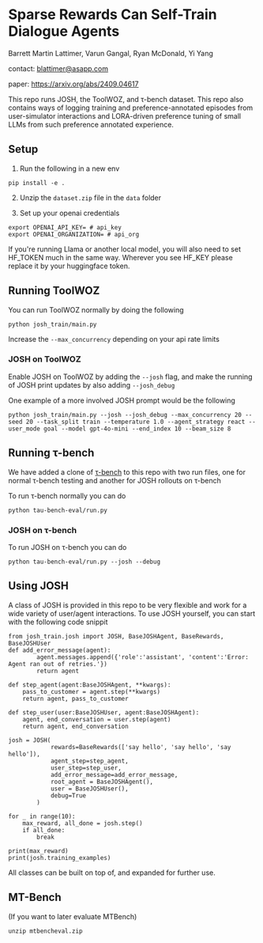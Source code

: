 # Sparse Rewards Can Self-Train Dialogue Agents
Barrett Martin Lattimer, Varun Gangal, Ryan McDonald, Yi Yang

contact: blattimer@asapp.com

paper: https://arxiv.org/abs/2409.04617

This repo runs JOSH, the ToolWOZ, and τ-bench dataset. This repo also contains ways of logging training and preference-annotated episodes from user-simulator interactions and LORA-driven preference tuning of small LLMs from such preference annotated experience.


## Setup
1. Run the following in a new env
```
pip install -e .
```
2. Unzip the ```dataset.zip``` file in the ```data``` folder
   
3. Set up your openai credentials
```
export OPENAI_API_KEY= # api_key
export OPENAI_ORGANIZATION= # api_org
```
If you're running Llama or another local model, you will also need to set HF_TOKEN much in the same way. Wherever you see HF_KEY please replace it by your huggingface token.

## Running ToolWOZ

You can run ToolWOZ normally by doing the following
```
python josh_train/main.py
```
Increase the ```--max_concurrency``` depending on your api rate limits
### JOSH on ToolWOZ
Enable JOSH on ToolWOZ by adding the ```--josh``` flag, and make the running of JOSH print updates by also adding ```--josh_debug```

One example of a more involved JOSH prompt would be the following
```
python josh_train/main.py --josh --josh_debug --max_concurrency 20 --seed 20 --task_split train --temperature 1.0 --agent_strategy react --user_mode goal --model gpt-4o-mini --end_index 10 --beam_size 8
```

## Running τ-bench

We have added a clone of [τ-bench](https://github.com/sierra-research/tau-bench) to this repo with two run files, one for normal τ-bench testing and another for JOSH rollouts on τ-bench

To run τ-bench normally you can do
```
python tau-bench-eval/run.py
```

### JOSH on τ-bench
To run JOSH on τ-bench you can do
```
python tau-bench-eval/run.py --josh --debug
```

## Using JOSH
A class of JOSH is provided in this repo to be very flexible and work for a wide variety of user/agent interactions. To use JOSH yourself, you can start with the following code snippit
```
from josh_train.josh import JOSH, BaseJOSHAgent, BaseRewards, BaseJOSHUser
def add_error_message(agent):
        agent.messages.append({'role':'assistant', 'content':'Error: Agent ran out of retries.'})
        return agent
    
def step_agent(agent:BaseJOSHAgent, **kwargs):
    pass_to_customer = agent.step(**kwargs)
    return agent, pass_to_customer

def step_user(user:BaseJOSHUser, agent:BaseJOSHAgent):
    agent, end_conversation = user.step(agent)
    return agent, end_conversation

josh = JOSH(
            rewards=BaseRewards(['say hello', 'say hello', 'say hello']),
            agent_step=step_agent,
            user_step=step_user,
            add_error_message=add_error_message,
            root_agent = BaseJOSHAgent(),
            user = BaseJOSHUser(),
            debug=True
        )

for _ in range(10):
    max_reward, all_done = josh.step()
    if all_done:
        break

print(max_reward)
print(josh.training_examples)
```

All classes can be built on top of, and expanded for further use.


## MT-Bench

(If you want to later evaluate MTBench)
```
unzip mtbencheval.zip
```
